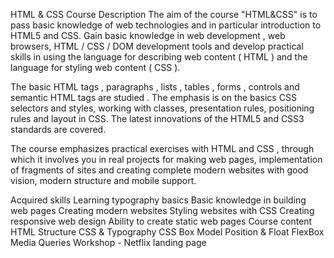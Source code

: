 HTML & CSS
Course Description
The aim of the course "HTML&CSS" is to pass basic knowledge of web technologies and in particular introduction to HTML5 and CSS. Gain basic knowledge in web development , web browsers, HTML / CSS / DOM development tools and develop practical skills in using the language for describing web content ( HTML ) and the language for styling web content ( CSS ).

The basic HTML tags , paragraphs , lists , tables , forms , controls and semantic HTML tags are studied . The emphasis is on the basics CSS selectors and styles, working with classes, presentation rules, positioning rules and layout in CSS. The latest innovations of the HTML5 and CSS3 standards are covered.

The course emphasizes practical exercises with HTML and CSS , through which it involves you in real projects for making web pages, implementation of fragments of sites and creating complete modern websites with good vision, modern structure and mobile support.

Acquired skills
Learning typography basics
Basic knowledge in building web pages
Creating modern websites
Styling websites with CSS
Creating responsive web design
Ability to create static web pages
Course content
HTML Structure
CSS & Typography
CSS Box Model
Position & Float
FlexBox
Media Queries
Workshop - Netflix landing page
